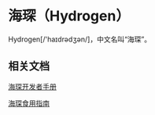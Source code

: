 # 海琛（Hydrogen）

Hydrogen[/'haɪdrədʒən/]，中文名叫“海琛”。

## 相关文档

[海琛开发者手册](docs/development_manual.md)

[海琛食用指南](docs/tutorial.md)

